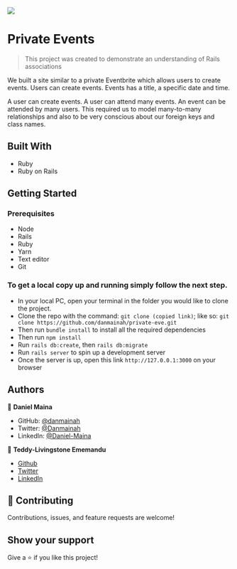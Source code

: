 ![](https://img.shields.io/badge/Microverse-blueviolet)

# Private Events

> This project was created to demonstrate an understanding of Rails associations

We built a site similar to a private Eventbrite which allows users to create events. Users can create events. Events has a title, a specific date and time.

A user can create events. A user can attend many events. An event can be attended by many users. This required us to model many-to-many relationships and also to be very conscious about our foreign keys and class names.


## Built With

- Ruby
- Ruby on Rails

## Getting Started

### Prerequisites

- Node
- Rails
- Ruby
- Yarn
- Text editor
- Git

### To get a local copy up and running simply follow the next step.

- In your local PC, open your terminal in the folder you would like to clone the project.
- Clone the repo with the command: `git clone (copied link)`; like so: `git clone https://github.com/danmainah/private-eve.git`
- Then run `bundle install` to install all the required dependencies
- Then run `npm install`
- Run `rails db:create`, then `rails db:migrate`
- Run `rails server` to spin up a development server
- Once the server is up, open this link `http://127.0.0.1:3000` on your browser

## Authors

👤 **Daniel Maina**

- GitHub: [@danmainah](https://github.com/danmainah)
- Twitter: [@Danmainah](https://twitter.com/dan_mainah)
- LinkedIn: [@Daniel-Maina](www.linkedin.com/in/daniel-maina-315a38191)

👤 **Teddy-Livingstone Ememandu**

- [Github](https://github.com/TedLivist)
- [Twitter](https://twitter.com/iamxted)
- [LinkedIn](https://linkedin.com/in/tememandu)

## 🤝 Contributing

Contributions, issues, and feature requests are welcome!

## Show your support

Give a ⭐️ if you like this project!
